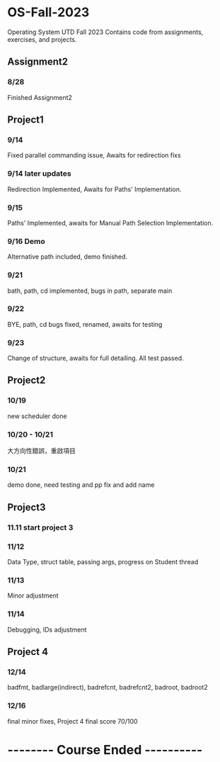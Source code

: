 # OS-Fall-2023
Operating System UTD Fall 2023
Contains code from assignments, exercises, and projects.
## Assignment2
### 8/28
Finished Assignment2

## Project1
### 9/14
Fixed parallel commanding issue, Awaits for redirection fixs
### 9/14 later updates
Redirection Implemented, Awaits for Paths' Implementation.
### 9/15 
Paths' Implemented, awaits for Manual Path Selection Implementation.
### 9/16 Demo
Alternative path included, demo finished.

### 9/21
bath, path, cd implemented, bugs in path, separate main

### 9/22
BYE, path, cd bugs fixed, renamed, awaits for testing

### 9/23
Change of structure, awaits for full detailing. All test passed.
## Project2
### 10/19 
new scheduler done
### 10/20 - 10/21
大方向性錯誤，重啟項目
### 10/21
demo done, need testing and pp fix and add name
## Project3
### 11.11 start project 3

### 11/12
Data Type, struct table, passing args, progress on Student thread
### 11/13
Minor adjustment
### 11/14 
Debugging, IDs adjustment
## Project 4
### 12/14 
badfmt, badlarge(indirect), badrefcnt, badrefcnt2, badroot, badroot2
### 12/16
final minor fixes, Project 4 final score 70/100

# -------- Course Ended ---------- #


